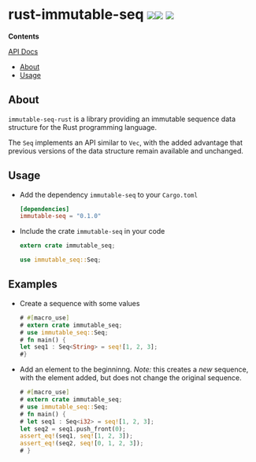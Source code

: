 # rust-immutable-seq [![](http://meritbadge.herokuapp.com/immutable-seq)](https://crates.io/crates/immutable-seq)[![](https://travis-ci.org/bjoeris/rust-immutable-seq.svg?branch=master)](https://travis-ci.org/bjoeris/rust-immutable-seq) [![](https://img.shields.io/badge/license-MIT-blue.svg)](https://github.com/saurvs/astro-rust/blob/master/LICENSE.md)

**Contents**

[API Docs](https://bjoeris.github.io/rust-immutable-seq/)

* [About](#about)
* [Usage](#usage)

## About

`immutable-seq-rust` is a library providing an immutable sequence data structure for the Rust programming language.

The `Seq` implements an API similar to `Vec`, with the added advantage that previous versions of the data structure remain available and unchanged. 

## Usage

* Add the dependency `immutable-seq` to your `Cargo.toml`
  ```toml
  [dependencies]
  immutable-seq = "0.1.0"
  ```

* Include the crate `immutable-seq` in your code
  ```rust
  extern crate immutable_seq;
  
  use immutable_seq::Seq;
  ```
  
## Examples

* Create a sequence with some values
  ```rust
  # #[macro_use]
  # extern crate immutable_seq;
  # use immutable_seq::Seq;
  # fn main() {
  let seq1 : Seq<String> = seq![1, 2, 3];
  #}
  ```
  
* Add an element to the beginninng. *Note:* this creates a *new* sequence, with the element added, but does not change the original sequence.
  ```rust
  # #[macro_use]
  # extern crate immutable_seq;
  # use immutable_seq::Seq;
  # fn main() {
  # let seq1 : Seq<i32> = seq![1, 2, 3];
  let seq2 = seq1.push_front(0);
  assert_eq!(seq1, seq![1, 2, 3]);
  assert_eq!(seq2, seq![0, 1, 2, 3]);
  # }
  ```

